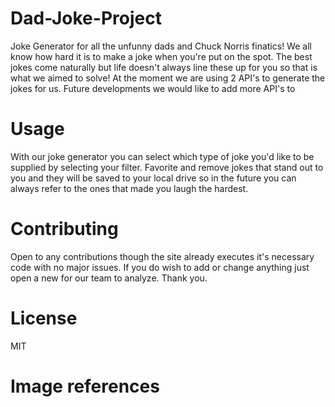 # Dad-Joke-Project 
Joke Generator for all the unfunny dads and Chuck Norris finatics! We all know how hard it is to make a joke when you're put on the spot. The best jokes come naturally but life doesn't always line these up for you so that is what we aimed to solve! At the moment we are using 2 API's to generate the jokes for us. Future developments we would like to add more API's to 

# Usage
With our joke generator you can select which type of joke you'd like to be supplied by selecting your filter. Favorite and remove jokes that stand out to you and they will be saved to your local drive so in the future you can always refer to the ones that made you laugh the hardest. 

# Contributing
Open to any contributions though the site already executes it's necessary code with no major issues. If you do wish to add or change anything just open a new for our team to analyze. Thank you.

# License
MIT

# Image references
